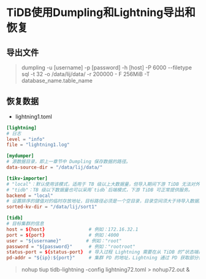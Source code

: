 # TiDB使用Dumpling和Lightning导出和恢复



## 导出文件

> dumpling -u [username] -p [password] -h [host] -P 6000 --filetype sql -t 32 -o /data/lij/data/ -r 200000 - F 256MiB -T database_name.table_name

## 恢复数据

- lightning1.toml

```toml
[lightning]
# 日志
level = "info"
file = "lightning1.log"

[mydumper]
# 源数据目录，即上一章节中 Dumpling 保存数据的路径。
data-source-dir = "/data/lij/data/" 

[tikv-importer]
# "local"：默认使用该模式，适用于 TB 级以上大数据量，但导入期间下游 TiDB 无法对外提供服务。
# "tidb"：TB 级以下数据量也可以采用`tidb`后端模式，下游 TiDB 可正常提供服务。
backend = "local"
# 设置排序的键值对的临时存放地址，目标路径必须是一个空目录，目录空间须大于待导入数据集的大小。
sorted-kv-dir = "/data/lij/sort1"

[tidb]
# 目标集群的信息
host = ${host}                # 例如：172.16.32.1
port = ${port}                # 例如：4000
user = "${username}"         # 例如："root"
password = "${password}"      # 例如："rootroot"
status-port = ${status-port}  # 导入过程 Lightning 需要在从 TiDB 的“状态端口”获取表结构信息，例如：10080
pd-addr = "${ip}:${port}"     # 集群 PD 的地址，Lightning 通过 PD 获取部分信息，例如 172.16.31.3:2379。当 backend = "local" 时 status-port 和 pd-addr 必须正确填写，否则导入将出现异常。
```

> nohup tiup tidb-lightning -config lightning72.toml > nohup72.out &
